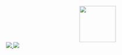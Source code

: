 <div id="header" align="center">
  <img src="https://media.giphy.com/media/7Z49eulwv4aGY35RaD/giphy.gif" width="100"/>
</div>

<div>
  <a href="https://www.linkedin.com/in/fmaggi14/">
    <img src="https://img.shields.io/badge/LinkedIn-blue?logo=linkedin&logoColor=white">
  </a>
  <a href="https://twitter.com/facumayi">
    <img src="https://img.shields.io/badge/Twitter-blue?style=for-the-badge&logo=twitter&logoColor=white">
  </a>
</div>

<!--
**Facem404/Facem404** is a ✨ _special_ ✨ repository because its `README.md` (this file) appears on your GitHub profile.

Here are some ideas to get you started:

- 🔭 I’m currently working on ...
- 🌱 I’m currently learning ...
- 👯 I’m looking to collaborate on ...
- 🤔 I’m looking for help with ...
- 💬 Ask me about ...
- 📫 How to reach me: ...
- 😄 Pronouns: ...
- ⚡ Fun fact: ...
-->
